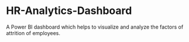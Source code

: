 # HR-Analytics-Dashboard
 A Power BI dashboard which helps to visualize and analyze the factors of attrition of employees.

